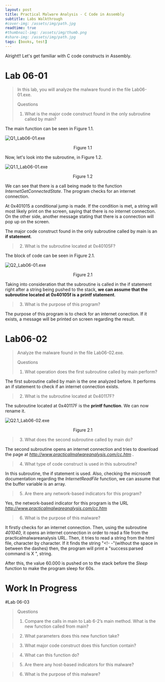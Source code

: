 ```yaml
---
layout: post
title: Practical Malware Analysis - C Code in Assembly
subtitle: Labs Walkthrough
#cover-img: /assets/img/path.jpg
readtime: true
#thumbnail-img: /assets/img/thumb.png
#share-img: /assets/img/path.jpg
tags: [books, test]
---
```


Alright!! Let's get familiar with C code constructs in Assembly. 

# Lab 06-01

> In this lab, you will analyze the malware found in the file Lab06-01.exe.
>
> Questions
>
> 1. What is the major code construct found in the only subroutine called by main?

The main function can be seen in Figure 1.1.

![Q1_Lab06-01.exe](/assets/img/PMA/Chapter_6/Lab6-1/Q1_Lab06-01.exe.png)
<p align="center"> Figure 1.1 </p>

Now, let's look into the subroutine, in Figure 1.2.

![Q1.1_Lab06-01.exe](/assets/img/PMA/Chapter_6/Lab6-1/Q1.1_Lab06-01.exe.png)
<p align="center"> Figure 1.2 </p>


We can see that there is a call being made to the function _InternetGetConnectedState_. The program checks for an internet connection. 

At 0x401015 a conditional jump is made. If the condition is met, a string will most likely print on the screen, saying that there is no internet connection. On the other side, another message stating that there is a connection will pop up on the screen.

The major code construct found in the only subroutine called by main is an **if statement**. 



> 2. What is the subroutine located at 0x40105F?

The block of code can be seen in Figure 2.1.

![Q2_Lab06-01.exe](/assets/img/PMA/Chapter_6/Lab6-1/Q2_Lab06-01.exe.png)
<p align="center"> Figure 2.1 </p>


Taking into consideration that the subroutine is called in the if statement right after a string being pushed to the stack, **we can assume that the subroutine located at 0x40105f is a printf statement**.



> 3. What is the purpose of this program?

The purpose of this program is to check for an internet conection. If it exists, a message will be printed on screen regarding the result.


# Lab06-02

> Analyze the malware found in the file Lab06-02.exe.
>
> Questions
> 1. What operation does the first subroutine called by main perform?

The first subroutine called by main is the one analyzed before. It performs an if statement to check if an internet connection exists.


> 2. What is the subroutine located at 0x40117F?

The subroutine located at 0x40117F is the **printf function**. We can now rename it.

![Q2.1_Lab06-02.exe](/assets/img/PMA/Chapter_6/Lab6-2/Q2.1_Lab06-02.exe.png)
<p align="center"> Figure 2.1 </p>


> 3. What does the second subroutine called by main do?

The second subroutine opens an internet connection and tries to download the page at _http://www.practicalmalwareanalysis.com/cc.htm_ .


> 4. What type of code construct is used in this subroutine?

In this subroutine, the if statement is used. Also, checking the microsoft documentation regarding the _InternetReadFile_ function, we can assume that the buffer variable is an array.


> 5. Are there any network-based indicators for this program?

Yes, the network-based indicator for this program is the URL _http://www.practicalmalwareanalysis.com/cc.htm_


> 6. What is the purpose of this malware?

It firstly checks for an internet connection. Then, using the subroutine _401040_, it opens an internet connection in order to read a file from the practicalmalwareanalysis URL. Then, it tries to read a string from the html file, character by character. If it finds the string "<!- -"(without the space in between the dashes) then, the program will print a "success:parsed command is X ", string. 

After this, the value 60.000 is pushed on to the stack before the _Sleep_ function to make the program sleep for 60s.


# __Work In Progress__

#Lab 06-03

> Questions
>
> 1. Compare the calls in main to Lab 6-2’s main method. What is the new function called from main?



> 2. What parameters does this new function take?





> 3. What major code construct does this function contain?





> 4. What can this function do?





> 5. Are there any host-based indicators for this malware?




> 6. What is the purpose of this malware?
